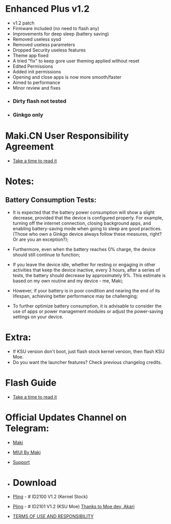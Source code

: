 # Enhanced Plus v1.2

- v1.2 patch
- Firmware included (no need to flash any)
- Improvements for deep sleep (battery saving)
- Removed useless sysd 
- Removed useless parameters
- Dropped Security useless features
- Theme app fixed
- A tried "fix" to keep gore user theming applied without reset
- Edited Permissions
- Added init permissions
- Opening and close apps is now more smooth/faster
- Aimed to performance
- Minor review and fixes
* ### Dirty flash not tested
* ### Ginkgo only

# Maki.CN User Responsibility Agreement
- [Take a time to read it](https://github.com/MIUIByMaki/RN8/blob/main/extra.md)

# Notes:
## Battery Consumption Tests:

- It is expected that the battery power consumption will show a slight decrease, provided that the device is configured properly. For example, turning off the internet connection, closing background apps, and enabling battery-saving mode when going to sleep are good practices. (Those who own a Ginkgo device always follow these measures, right? Or are you an exception?);

- Furthermore, even when the battery reaches 0% charge, the device should still continue to function;

- If you leave the device idle, whether for resting or engaging in other activities that keep the device inactive, every 3 hours, after a series of tests, the battery should decrease by approximately 9%. This estimate is based on my own routine and my device - me, Maki;

- However, if your battery is in poor condition and nearing the end of its lifespan, achieving better performance may be challenging;

- To further optimize battery consumption, it is advisable to consider the use of apps or power management modules or adjust the power-saving settings on your device.

# Extra:
- If KSU version don't boot, just flash stock kernel version, then flash KSU Moe.
- Do you want the launcher features? Check previous changelog credits.

# Flash Guide
- [Take a time to read it](https://github.com/MIUIByMaki/RN8/blob/main/flashguide.md#flash-guide)

# Official Updates Channel on Telegram:
- [Maki](https://t.me/iamakima)
- [MIUI By Maki](https://t.me/MIUIByMaki)
- [Support](https://github.com/MIUIByMaki/Support/tree/main)

- # Download
- [Pling](https://www.pling.com/p/1956242) - # ID2100 V1.2 (Kernel Stock)
- [Pling](https://www.pling.com/p/1956242) - # ID2101 V1.2 (KSU Moe) [Thanks to Moe dev, Akari](https://t.me/MoeNOfficial)
- [TERMS OF USE AND RESPONSIBILITY](https://github.com/MIUIByMaki/RN8/blob/main/terms.md)
